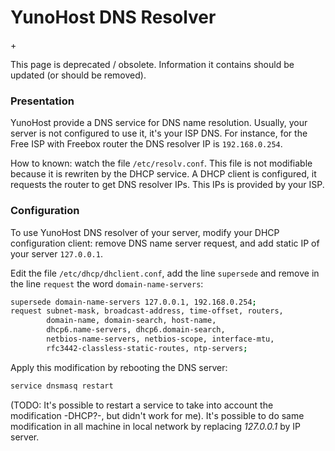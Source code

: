 # YunoHost DNS Resolver

+<div class="alert alert-danger">This page is deprecated / obsolete. Information it contains should be updated (or should be removed).</div>

### Presentation
YunoHost provide a DNS service for DNS name resolution. Usually, your server is not configured to use it, it's your ISP DNS. For instance, for the Free ISP with Freebox router the DNS resolver IP is `192.168.0.254`.

How to known: watch the file `/etc/resolv.conf`. This file is not modifiable because it is rewriten by the DHCP service. A DHCP client is configured, it requests the router to get DNS resolver IPs. 
This IPs is provided by your ISP.

### Configuration
To use YunoHost DNS resolver of your server, modify your DHCP configuration client: remove DNS name server request, and add static IP of your server `127.0.0.1`.

Edit the file `/etc/dhcp/dhclient.conf`, add the line `supersede` and remove in the line `request` the word `domain-name-servers`:
```bash
supersede domain-name-servers 127.0.0.1, 192.168.0.254;
request subnet-mask, broadcast-address, time-offset, routers,
        domain-name, domain-search, host-name,
        dhcp6.name-servers, dhcp6.domain-search,
        netbios-name-servers, netbios-scope, interface-mtu,
        rfc3442-classless-static-routes, ntp-servers;
```
Apply this modification by rebooting the DNS server:

```bash
service dnsmasq restart
```

(TODO: It's possible to restart a service to take into account the modification -DHCP?-, but didn't work for me).
It's possible to do same modification in all machine in local network by replacing *127.0.0.1* by IP server.
